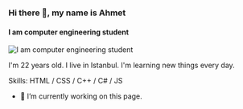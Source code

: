 ### Hi there 👋, my name is Ahmet
#### I am computer engineering student 
![I am computer engineering student ](https://github.com/ahmetbyrktrr/ahmetbyrktrr/blob/main/hangover-math.gif)

I'm 22 years old. I live in Istanbul. I'm learning new things every day.

Skills: HTML / CSS / C++ / C# / JS

- 🔭 I’m currently working on this page. 


